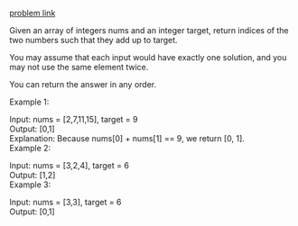 [problem link](https://leetcode.com/problems/two-sum/description/)


Given an array of integers nums and an integer target, return indices of the two numbers such that they add up to target.<br/>

You may assume that each input would have exactly one solution, and you may not use the same element twice.<br/>

You can return the answer in any order.<br/>

 

Example 1:<br/>

Input: nums = [2,7,11,15], target = 9<br/>
Output: [0,1]<br/>
Explanation: Because nums[0] + nums[1] == 9, we return [0, 1].<br/>
Example 2:<br/>

Input: nums = [3,2,4], target = 6<br/>
Output: [1,2]<br/>
Example 3:<br/>

Input: nums = [3,3], target = 6<br/>
Output: [0,1]<br/>
